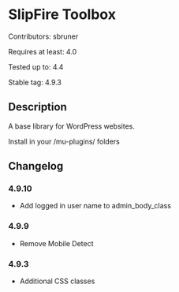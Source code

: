 # SlipFire Toolbox

Contributors: sbruner

Requires at least: 4.0  

Tested up to: 4.4

Stable tag: 4.9.3

## Description

A base library for WordPress websites.

Install in your /mu-plugins/ folders


## Changelog

### 4.9.10
* Add logged in user name to admin_body_class

### 4.9.9
* Remove Mobile Detect

### 4.9.3
* Additional CSS classes
